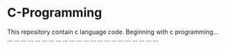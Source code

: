# C-Programming
This repository contain c language code.
Beginning with c programming... ... ... ... ... ... ... ... ... ... ... ... ... ... ... ... ... ... ... ... ... ... ...
